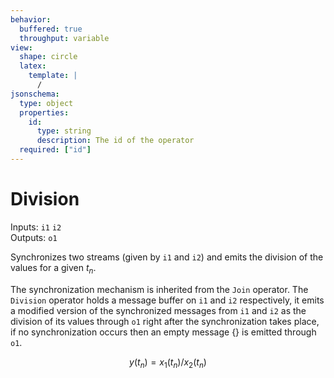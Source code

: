 ```yaml
---
behavior:
  buffered: true
  throughput: variable
view:
  shape: circle
  latex:
    template: |
      /
jsonschema:
  type: object
  properties:
    id:
      type: string
      description: The id of the operator
  required: ["id"]
---
```


# Division

Inputs: `i1` `i2`  
Outputs: `o1`

Synchronizes two streams (given by `i1` and `i2`) and emits the division of the values for a given $t_n$.

The synchronization mechanism is inherited from the `Join` operator. The `Division` operator holds a message buffer on `i1` and `i2`
respectively, it emits a modified version of the synchronized messages from `i1` and `i2` as the division of its values through `o1` right after the synchronization takes place, if no synchronization occurs then an empty message {} is emitted through `o1`.

$$y(t_n)=x_1(t_n) / x_2(t_n)$$
